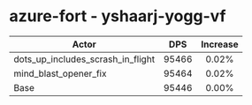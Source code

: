 # azure-fort - yshaarj-yogg-vf
| Actor | DPS | Increase |
|---|:---:|:---:|
|dots_up_includes_scrash_in_flight|95466|0.02%|
|mind_blast_opener_fix|95464|0.02%|
|Base|95446|0.00%|
